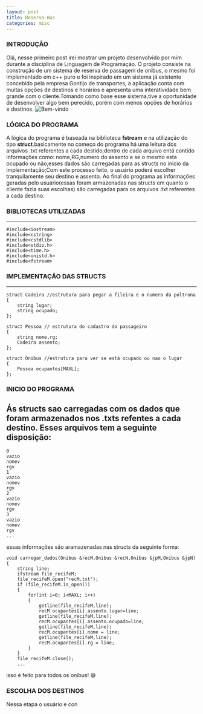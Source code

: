 ```yaml
---
layout: post
title: Reserva-Bus
categories: misc
---
```

### INTRODUÇÃO
Olá, nesse primeiro post irei mostrar um projeto desenvolvido por mim durante a disciplina de Linguagem de Programação.
O projeto consiste na construção de um sistema de reserva de passagem de onibus, o mesmo foi implementado em c++ puro e foi inspirado em um sistema já existente concebido pela empresa Gontijo de transportes, a aplicação conta com muitas opções de destinos e horários e
apresenta uma interatividade bem grande com o cliente.Tomando como base esse sistema,tive a oportunidade de desenvolver algo bem perecido, porém com menos opções de horários e destinos.
![Bem-vindo]("/assets/images/bemvindo.png")
### LÓGICA DO PROGRAMA
A lógica do programa é baseada na biblioteca **fstream** e na utilização do tipo **struct**.basicamente no começo do programa há uma leitura dos arquivos .txt referentes a cada destido;dentro de cada arquivo entá contido informaçôes como: nome,RG,numero do assento e se o mesmo esta ocupado ou não,esses dados são carregadas para as structs no inicio da implementação;Com este processo feito, o usuário poderá escolher tranquilamente seu destino e assento. Ao final do programa as informações geradas pelo usuário(essas foram armazenadas nas structs em quanto o cliente fazia suas escolhas) são carregadas para os arquivos .txt referentes a cada destino.
### BIBLIOTECAS UTILIZADAS
---
	#include<iostream>
	#include<cstring>
	#include<cstdlib>
	#include<stdio.h>
	#include<time.h>
	#include<unistd.h>
	#include<fstream>


### IMPLEMENTAÇÃO DAS STRUCTS
---

	struct Cadeira //estrutura para pegar a fileira e o numero da poltrona
	{
    	string lugar;
    	string ocupado;
	};

	struct Pessoa // estrutura do cadastro do passageiro
	{
    	string nome,rg;
    	Cadeira assento;
	};

	struct Onibus //estrutura para ver se está ocupado ou nao o lugar
	{
    	Pessoa ocupantes[MAXL];
	};


### INICIO DO PROGRAMA
Ás structs sao carregadas com os dados que foram armazenados nos .txts refentes a cada destino.
Esses arquivos tem a seguinte disposição:
---
	0
	vazio
	nomev
	rgv
	1
	vazio
	nomev
	rgv
	2
	vazio
	nomev
	rgv
	3
	vazio
	nomev
	rgv
	...

essas informações são aramazenadas nas structs da seguinte forma:

	void carregar_dados(Onibus &recM,Onibus &recN,Onibus &jpM,Onibus &jpN)
	{
		string line;
	    ifstream file_recifeM;
	    file_recifeM.open("recM.txt");
	    if (file_recifeM.is_open())
	    {
	        for(int i=0; i<MAXL; i++)
	        {
	            getline(file_recifeM,line);
	            recM.ocupantes[i].assento.lugar=line;
	            getline(file_recifeM,line);
	            recM.ocupantes[i].assento.ocupado=line;
	            getline(file_recifeM,line);
	            recM.ocupantes[i].nome = line;
	            getline(file_recifeM,line);
	            recM.ocupantes[i].rg = line;
	        }
	    }
	    file_recifeM.close(); 
	    ...

isso é feito para todos os onibus! :smile:

### ESCOLHA DOS DESTINOS 
Nessa etapa o usuário e con











